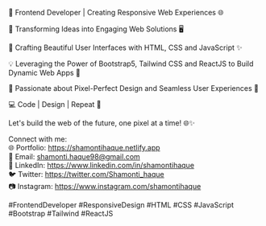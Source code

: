 <!-- [![Shamonti's GitHub stats](https://github-readme-stats.vercel.app/api?username=Shamonti)](https://github.com/shamonti/github-readme-stats) -->

<!--
**Shamonti/Shamonti** is a ✨ _special_ ✨ repository because its `README.md` (this file) appears on your GitHub profile.

Here are some ideas to get you started:

- 🔭 I’m currently working on ...
- 🌱 I’m currently learning ...
- 👯 I’m looking to collaborate on ...
- 🤔 I’m looking for help with ...
- 💬 Ask me about ...
- 📫 How to reach me: ...
- 😄 Pronouns: ...
- ⚡ Fun fact: ...
-->

👋 Frontend Developer | Creating Responsive Web Experiences 🌐

🚀 Transforming Ideas into Engaging Web Solutions 🖥️

🎨 Crafting Beautiful User Interfaces with HTML, CSS and JavaScript ✨

💡 Leveraging the Power of Bootstrap5, Tailwind CSS and ReactJS to Build Dynamic Web Apps 📱

🌟 Passionate about Pixel-Perfect Design and Seamless User Experiences 🎯

💻 Code | Design | Repeat 🔄

Let's build the web of the future, one pixel at a time! 🌐✨

Connect with me: <br>
🌐 Portfolio: https://shamontihaque.netlify.app <br>
📧 Email: shamonti.haque98@gmail.com <br>
📱 LinkedIn: https://www.linkedin.com/in/shamontihaque <br>
🐦 Twitter: https://twitter.com/Shamonti_haque <br>
📷 Instagram: https://www.instagram.com/shamontihaque <br>

#FrontendDeveloper #ResponsiveDesign #HTML #CSS #JavaScript #Bootstrap #Tailwind #ReactJS

<!--![Top Langs](https://github-readme-stats.vercel.app/api/top-langs/?username=anuraghazra&hide_progress=true)-->

